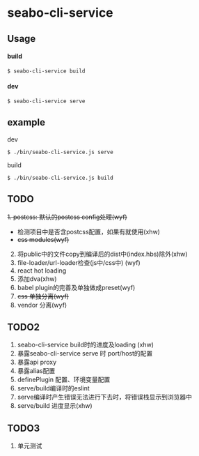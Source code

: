 # seabo-cli-service

## Usage

#### build

```
$ seabo-cli-service build
```

#### dev

```
$ seabo-cli-service serve
```

## example

dev

```
$ ./bin/seabo-cli-service.js serve
```

build

```
$ ./bin/seabo-cli-service.js build
```

## TODO
~~1. postcss: 默认的postcss config处理(wyf)~~
  - 检测项目中是否含postcss配置，如果有就使用(xhw)
  - ~~css modules(wyf)~~
2. 将public中的文件copy到编译后的dist中(index.hbs)除外(xhw)
3. file-loader/url-loader检查(js中/css中) (wyf)
5. react hot loading
6. 添加dva(xhw)
7. babel plugin的完善及单独做成preset(wyf)
10. ~~css 单独分离(wyf)~~
11. vendor 分离(wyf)

## TODO2

1. seabo-cli-service build时的进度及loading (xhw)
4. 暴露seabo-cli-service serve 时 port/host的配置
8. 暴露api proxy
9. 暴露alias配置
10. definePlugin 配置、环境变量配置
13. serve/build编译时的eslint
14. serve编译时产生错误无法进行下去时，将错误栈显示到浏览器中
15. serve/build 进度显示(xhw)

## TODO3
1. 单元测试
